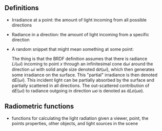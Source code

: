 ## Definitions

- Irradiance at a point: the amount of light incoming from all possible directions
- Radiance in a direction: the amount of light incoming from a specific direction

- A random snippet that might mean something at some point:

    The thing is that the BRDF definition assumes that there is radiance 𝐿𝑖(𝜔𝑖) 
    incoming to point 𝑥 through an infinitesimal cone d𝜔𝑖 around the direction 𝜔𝑖 with solid angle size denoted d𝜎(𝜔𝑖), 
    which then generates some irradiance on the surface. This "partial" irradiance is then denoted d𝐸(𝜔𝑖). 
    This incident light can be partially absorbed by the surface and partially scattered in all directions.
    The out-scattered contribution of d𝐸(𝜔𝑖) to radiance outgoing in direction 𝜔𝑜 is denoted as d𝐿𝑜(𝜔𝑜).


## Radiometric functions

 - functions for calculating the light radiation given a viewer, point, the points properties, other objects, and light sources in the scene

